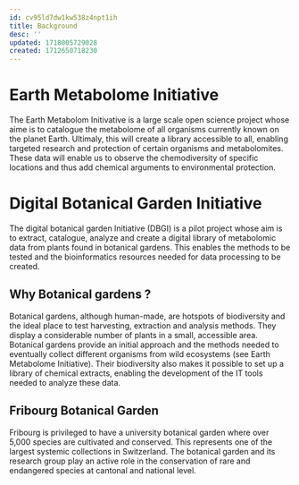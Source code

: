 ```yaml
---
id: cv95ld7dw1kw538z4npt1ih
title: Background
desc: ''
updated: 1718005729028
created: 1712650718230
---
```

# Earth Metabolome Initiative
The Earth Metabolom Initivative is a large scale open science project whose aime is to catalogue the metabolome of all organisms currently known on the planet Earth. Ultimaly, this will create a library accessible to all, enabling targeted research and protection of certain organisms and metabolomites. These data will enable us to observe the chemodiversity of specific locations and thus add chemical arguments to environmental protection. 

# Digital Botanical Garden Initiative
The digital botanical garden Initiative (DBGI) is a pilot project whose aim is to extract, catalogue, analyze and create a digital library of metabolomic data from plants found in botanical gardens. This enables the methods to be tested and the bioinformatics resources needed for data processing to be created. 

## Why Botanical gardens ?
Botanical gardens, although human-made, are hotspots of biodiversity and the ideal place to test harvesting, extraction and analysis methods. They display a considerable number of plants in a small, accessible area. Botanical gardens provide an initial approach and the methods needed to eventually collect different organisms from wild ecosystems (see Earth Metabolome Initiative). Their biodiversity also makes it possible to set up a library of chemical extracts, enabling the development of the IT tools needed to analyze these data.

## Fribourg Botanical Garden
Fribourg is privileged to have a university botanical garden where over 5,000 species are cultivated and conserved. This represents one of the largest systemic collections in Switzerland. The botanical garden and its research group play an active role in the conservation of rare and endangered species at cantonal and national level.  




